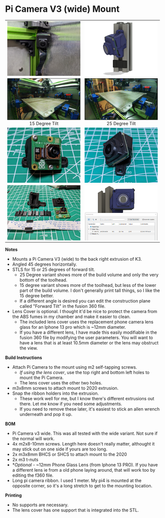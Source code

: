 **Pi Camera V3 (wide) Mount**
============
<table width=100%>
<TR>
<TD width=50% align="center"><img src="Images/mounted.jpg"></TD>
<TD width=50% align="center"><img src="Images/cad.png"></TD>
</TR>
<TR>
<TD width=50% align="center"><img src="Images/15_degree.png"><BR>15 Degree Tilt</TD>
<TD width=50% align="center"><img src="Images/25_degree.png"><BR>25 Degree Tilt</TD>
</TR>
<TR>
<TD width=50% align="center"><img src="Images/picam_mounted.jpg"></TD>
<TD width=50% align="center"><img src="Images/lens_cover.jpg"></TD>
</TR>
<TR>
<TD width=50% align="center"><img src="Images/parts.jpg"></TD>
<TD width=50% align="center"><img src="Images/parameters.png"></TD>
</TR>
</TABLE>

**Notes**
   - Mounts a Pi Camera V3 (wide) to the back right extrusion of K3.  
   - Angled 45 degrees horizontally.
   - STLS for 15 or 25 degrees of forward tilt.  
      - 25 Degree variant shows more of the build volume and only the very bottom of the toolhead.
      - 15 degree variant shows more of the toolhead, but less of the lower part of the build volume.  I don't generally print tall things, so I like the 15 degree better.
      - If a different angle is desired you can edit the construction plane called "Forward Tilt" in the fusion 360 file.
   - Lens Cover is optional.  I thought it'd be nice to protect the camera from the ABS fumes in my chamber and make it easier to clean.  
      - The included lens cover uses the replacement phone camera lens glass for an Iphone 13 pro which is ~12mm diameter.   
      - If you have a different lens, I have made this easily modifiable in the fusion 360 file by modifying the user parameters.  You will want to have a lens that is at least 10.5mm diameter or the lens may obstruct the view.

**Build Instructions**
   - Attach Pi Camera to the mount using m2 self-tapping screws.  
      - *If using the lens cover*, use the top right and bottom left holes to mount the Pi Camera.  
      - The lens cover uses the other two holes.
   - m3x8mm screws to attach mount to 2020 extrusion.
   - Snap the ribbon holders into the extrusion.  
      - These work well for me, but I know there's different extrusions out there.  Let me know if you need some adjustments.
      - If you need to remove these later, it's easiest to stick  an allen wrench underneath and pop it up.

**BOM**
   - Pi Camera v3 wide.  This was all tested with the wide variant.  Not sure if the normal will work.
   - 4x m2x8-10mm screws.  Length here doesn't really matter, althought it may stick out on one side if yours are too long.
   - 2x m3x8mm BHCS or SHCS to attach mount to the 2020
   - 2x m3 t-nuts
   - **Optional* - ~12mm Phone Glass Lens (from Iphone 13 PRO).  If you have a different lens ie from a old phone laying around, that will work too by editing the f360 file.
   - Long pi camera ribbon.  I used 1 meter.  My pi4 is mounted at the opposite corner, so it's a long stretch to get to the mounting location.  

**Printing**
   - No supports are necessary.
   - The lens cover has one support that is integrated into the STL.

